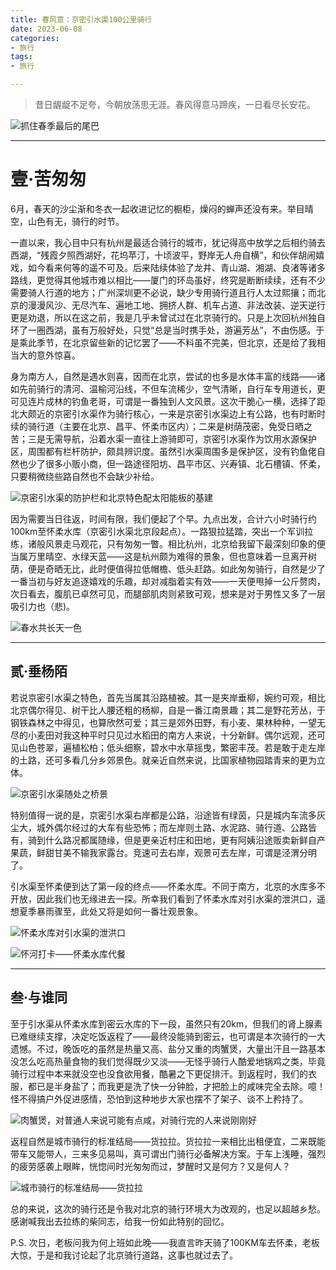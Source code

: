```yaml
---
title: 春风意：京密引水渠100公里骑行
date: 2023-06-08
categories:
- 旅行
tags:
- 旅行

---
```


> 昔日龌龊不足夸，今朝放荡思无涯。春风得意马蹄疾，一日看尽长安花。
> 

![抓住春季最后的尾巴](https://raw.githubusercontent.com/DF-Master/yidapicbed/main/2023/202306/202306BJQX/202306BJQX00.jpg)

---

<!--more-->


# 壹·苦匆匆

6月，春天的沙尘渐和冬衣一起收进记忆的橱柜，燥闷的蝉声还没有来。举目晴空，山色有无，骑行的时节。

一直以来，我心目中只有杭州是最适合骑行的城市，犹记得高中放学之后相约骑去西湖，“残霞夕照西湖好，花坞苹汀，十顷波平，野岸无人舟自横”，和伙伴胡闹嬉戏，如今看来何等的遥不可及。后来陆续体验了龙井、青山湖、湘湖、良渚等诸多路线，更觉得其他城市难以相比——厦门的环岛虽好，终究是断断续续，还有不少需要骑人行道的地方；广州深圳更不必说，缺少专用骑行道且行人太过熙攘；而北京的漫漫风沙、无尽汽车、遍地工地、拥挤人群、机车占道、非法改装、逆天逆行更是劝退，所以在这之前，我是几乎未曾试过在北京骑行的。只是上次回杭州独自环了一圈西湖，虽有万般好处，只觉“总是当时携手处，游遍芳丛”，不由伤感。于是乘此季节，在北京留些新的记忆罢了——不料虽不完美，但北京，还是给了我相当大的意外惊喜。

身为南方人，自然是遇水则喜，因而在北京，尝试的也多是水体丰富的线路——诸如先前骑行的清河、温榆河沿线，不但车流稀少，空气清晰，自行车专用道长，更可见连片成林的钓鱼老哥，可谓是一番独到人文风景。这次干脆心一横，选择了距北大颇近的京密引水渠作为骑行核心，一来是京密引水渠边上有公路，也有时断时续的骑行道（主要在北京、昌平、怀柔市区内）；二来是树荫茂密，免受日晒之苦；三是无需导航，沿着水渠一直往上游骑即可，京密引水渠作为饮用水源保护区，周围都有栏杆防护，颇具辨识度。虽然引水渠周围多是保护区，没有钓鱼佬自然也少了很多小贩小商，但一路途径阳坊、昌平市区、兴寿镇、北石槽镇、怀柔，只要稍微绕些路自然也不会缺少补给。

![京密引水渠的防护栏和北京特色配太阳能板的基建](https://raw.githubusercontent.com/DF-Master/yidapicbed/main/2023/202306/202306BJQX/202306BJQX01.jpg)

因为需要当日往返，时间有限，我们便起了个早。九点出发，合计六小时骑行约100km至怀柔水库（京密引水渠北京段起点）。一路狠拉猛踏，突出一个军训拉练，诸般风景走马观花，只有匆匆一瞥。相比杭州，北京给我留下最深刻印象的便当属万里晴空、水绿天蓝——这是杭州颇为难得的景象，但也意味着一旦离开树荫，便是奇晒无比，此时便值得拉低帽檐、低头赶路。如此匆匆骑行，自然是少了一番当初与好友追逐嬉戏的乐趣，却对减脂着实有效——一天便甩掉一公斤赘肉，次日看去，腹肌已卓然可见，而腿部肌肉则紧致可观，想来是对于男性又多了一层吸引力也（悲)。

![春水共长天一色](https://raw.githubusercontent.com/DF-Master/yidapicbed/main/2023/202306/202306BJQX/202306BJQX02.jpg)

---

## 贰·垂杨陌

若说京密引水渠之特色，首先当属其沿路植被。其一是夹岸垂柳，婉约可观，相比北京偶尔得见、树干比人腰还粗的杨柳，自是一番江南景趣；其二是野花芳丛，于钢铁森林之中得见，也算欣然可爱；其三是郊外田野，有小麦、果林种种，一望无尽的小麦田对我这种平时只见过水稻田的南方人来说，十分新鲜。偶尔远观，还可见山色苍翠，遍植松柏；低头细察，碧水中水草摇曳，繁密丰茂。若是敢于走左岸的土路，还可多看几分乡郊景色。就亲近自然来说，比国家植物园踏青来的更为立体。

![京密引水渠随处之桥景](https://raw.githubusercontent.com/DF-Master/yidapicbed/main/2023/202306/202306BJQX/202306BJQX03.jpg)

特别值得一说的是，京密引水渠右岸都是公路，沿途皆有绿茵，只是城内车流多灰尘大，城外偶尔经过的大车有些恐怖；而左岸则土路、水泥路、骑行道、公路皆有，骑到什么路况都属随缘，但是更亲近村庄和田地，更有阿姨沿途贩卖新鲜自产果蔬，鲜甜甘美不输我家露台。竞速可去右岸，观景可去左岸，可谓是泾渭分明了。

引水渠至怀柔便到达了第一段的终点——怀柔水库。不同于南方，北京的水库多不开放，因此我们也无缘进去一探。所幸我们看到了怀柔水库对引水渠的泄洪口，遥想夏季暴雨骤至，此处又将是如何一番壮观景象。

![怀柔水库对引水渠的泄洪口](https://raw.githubusercontent.com/DF-Master/yidapicbed/main/2023/202306/202306BJQX/202306BJQX04.jpg)


![怀河打卡——怀柔水库代餐](https://raw.githubusercontent.com/DF-Master/yidapicbed/main/2023/202306/202306BJQX/202306BJQX05.jpg)


---

## 叁·与谁同

至于引水渠从怀柔水库到密云水库的下一段，虽然只有20km，但我们的肾上腺素已难继续支撑，决定吃饭返程了——最终没能骑到密云，也可谓是本次骑行的一大遗憾。不过，晚饭吃的虽然是热量又高、盐分又重的肉蟹煲，大量出汗且一路基本没怎么吃高热量食物的我们觉得既少又淡——无怪乎骑行人酷爱地锅鸡之类，毕竟骑行过程中本来就没空也没食欲用餐，酷暑之下更促排汗。到返程时，我们的衣服，都已是半身盐了；而我更是洗了快一分钟脸，才把脸上的咸味完全去除。噫！怪不得搞户外促进感情，恐怕到这种地步大家也摆不了架子、谈不上矜持了。

![肉蟹煲，对普通人来说可能有点咸，对骑行完的人来说刚刚好](https://raw.githubusercontent.com/DF-Master/yidapicbed/main/2023/202306/202306BJQX/202306BJQX06.jpg)

返程自然是城市骑行的标准结局——货拉拉。货拉拉一来相比出租便宜，二来既能带车又能带人，三来多见易叫，真可谓出门骑行必备解决方案。于车上浅睡，强烈的疲劳感袭上眼眸，恍惚间时光匆匆而过，梦醒时又是何方？又是何人？

![城市骑行的标准结局——货拉拉](https://raw.githubusercontent.com/DF-Master/yidapicbed/main/2023/202306/202306BJQX/202306BJQX07.jpg)

总的来说，这次的骑行还是令我对北京的骑行环境大为改观的，也足以超越乡愁。感谢喊我出去拉练的柴同志，给我一份如此特别的回忆。

P.S. 次日，老板问我为何上班如此晚——我直言昨天骑了100KM车去怀柔，老板大惊，于是和我讨论起了北京骑行道路，这事也就过去了。
